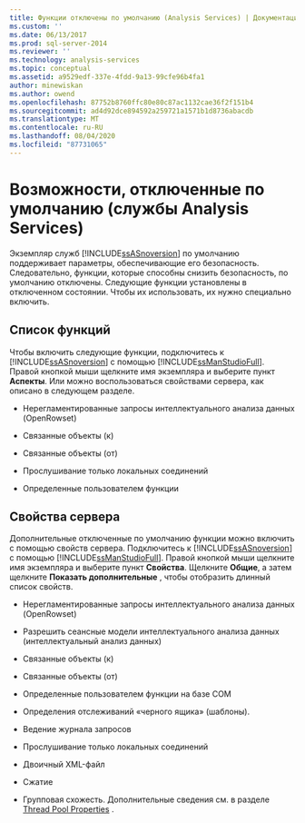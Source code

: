 ```yaml
---
title: Функции отключены по умолчанию (Analysis Services) | Документация Майкрософт
ms.custom: ''
ms.date: 06/13/2017
ms.prod: sql-server-2014
ms.reviewer: ''
ms.technology: analysis-services
ms.topic: conceptual
ms.assetid: a9529edf-337e-4fdd-9a13-99cfe96b4fa1
author: minewiskan
ms.author: owend
ms.openlocfilehash: 87752b8760ffc80e80c87ac1132cae36f2f151b4
ms.sourcegitcommit: ad4d92dce894592a259721a1571b1d8736abacdb
ms.translationtype: MT
ms.contentlocale: ru-RU
ms.lasthandoff: 08/04/2020
ms.locfileid: "87731065"
---
```

# <a name="features-off-by-default-analysis-services"></a>Возможности, отключенные по умолчанию (службы Analysis Services)
  Экземпляр служб [!INCLUDE[ssASnoversion](../../includes/ssasnoversion-md.md)] по умолчанию поддерживает параметры, обеспечивающие его безопасность. Следовательно, функции, которые способны снизить безопасность, по умолчанию отключены. Следующие функции установлены в отключенном состоянии. Чтобы их использовать, их нужно специально включить.  
  
## <a name="feature-list"></a>Список функций  
 Чтобы включить следующие функции, подключитесь к [!INCLUDE[ssASnoversion](../../includes/ssasnoversion-md.md)] с помощью [!INCLUDE[ssManStudioFull](../../includes/ssmanstudiofull-md.md)]. Правой кнопкой мыши щелкните имя экземпляра и выберите пункт **Аспекты**. Или можно воспользоваться свойствами сервера, как описано в следующем разделе.  
  
-   Нерегламентированные запросы интеллектуального анализа данных (OpenRowset)  
  
-   Связанные объекты (к)  
  
-   Связанные объекты (от)  
  
-   Прослушивание только локальных соединений  
  
-   Определенные пользователем функции  
  
## <a name="server-properties"></a>Свойства сервера  
 Дополнительные отключенные по умолчанию функции можно включить с помощью свойств сервера. Подключитесь к [!INCLUDE[ssASnoversion](../../includes/ssasnoversion-md.md)] с помощью [!INCLUDE[ssManStudioFull](../../includes/ssmanstudiofull-md.md)]. Правой кнопкой мыши щелкните имя экземпляра и выберите пункт **Свойства**. Щелкните **Общие**, а затем щелкните **Показать дополнительные** , чтобы отобразить длинный список свойств.  
  
-   Нерегламентированные запросы интеллектуального анализа данных (OpenRowset)  
  
-   Разрешить сеансные модели интеллектуального анализа данных (интеллектуальный анализ данных)  
  
-   Связанные объекты (к)  
  
-   Связанные объекты (от)  
  
-   Определенные пользователем функции на базе COM  
  
-   Определения отслеживаний «черного ящика» (шаблоны).  
  
-   Ведение журнала запросов  
  
-   Прослушивание только локальных соединений  
  
-   Двоичный XML-файл  
  
-   Сжатие  
  
-   Групповая схожесть. Дополнительные сведения см. в разделе [Thread Pool Properties](../server-properties/thread-pool-properties.md) .  
  
  
